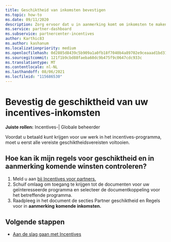 ```yaml
---
title: Geschiktheid van inkomsten bevestigen
ms.topic: how-to
ms.date: 09/11/2020
description: Zorg ervoor dat u in aanmerking komt om inkomsten te maken en betaald te krijgen in het incentives-programma. Controleer uw inkomsten geschiktheid en omzetregels in Partner Center.
ms.service: partner-dashboard
ms.subservice: partnercenter-incentives
author: Karthic83
ms.author: kashanum
ms.localizationpriority: medium
ms.openlocfilehash: 0d2885d8439c5b909a1a0fb18f7040b4a89702e9ceaaad1bd3104ef270bf65ea
ms.sourcegitcommit: 121f1b9cbd88faeba60dc9b475f9c0647cdc933c
ms.translationtype: MT
ms.contentlocale: nl-NL
ms.lasthandoff: 08/06/2021
ms.locfileid: "115686530"
---
```

# <a name="confirm-your-incentives-earnings-eligibility"></a>Bevestig de geschiktheid van uw incentives-inkomsten

**Juiste rollen:** Incentives-| Globale beheerder

Voordat u betaald kunt krijgen voor uw werk in het incentives-programma, moet u eerst alle vereiste geschiktheidsvereisten voltooien.

## <a name="how-do-i-check-my-earning-eligibility-and-revenue-rules"></a>Hoe kan ik mijn regels voor geschiktheid en in aanmerking komende winsten controleren?

1. Meld u aan [bij Incentives voor partners.](https://partner.microsoft.com/membership/partner-incentives)
2. Schuif omlaag om toegang te krijgen tot de documenten voor uw geïnteresseerde programma en selecteer de documentkoppeling voor het betreffende programma.
3. Raadpleeg in het document de secties Partner geschiktheid en Regels voor in **aanmerking** **komende inkomsten.**

## <a name="next-steps"></a>Volgende stappen

- [Aan de slag gaan met Incentives](incentives-get-started-intro.md)
